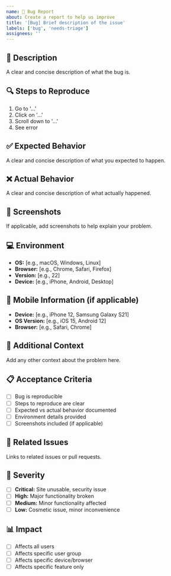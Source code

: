 ```yaml
---
name: 🐛 Bug Report
about: Create a report to help us improve
title: '[Bug] Brief description of the issue'
labels: ['bug', 'needs-triage']
assignees: ''
---
```


## 🎯 **Description**
A clear and concise description of what the bug is.

## 🔍 **Steps to Reproduce**
1. Go to '...'
2. Click on '...'
3. Scroll down to '...'
4. See error

## ✅ **Expected Behavior**
A clear and concise description of what you expected to happen.

## ❌ **Actual Behavior**
A clear and concise description of what actually happened.

## 📸 **Screenshots**
If applicable, add screenshots to help explain your problem.

## 💻 **Environment**
- **OS:** [e.g., macOS, Windows, Linux]
- **Browser:** [e.g., Chrome, Safari, Firefox]
- **Version:** [e.g., 22]
- **Device:** [e.g., iPhone, Android, Desktop]

## 📱 **Mobile Information** (if applicable)
- **Device:** [e.g., iPhone 12, Samsung Galaxy S21]
- **OS Version:** [e.g., iOS 15, Android 12]
- **Browser:** [e.g., Safari, Chrome]

## 🔧 **Additional Context**
Add any other context about the problem here.

## 📋 **Acceptance Criteria**
- [ ] Bug is reproducible
- [ ] Steps to reproduce are clear
- [ ] Expected vs actual behavior documented
- [ ] Environment details provided
- [ ] Screenshots included (if applicable)

## 🔗 **Related Issues**
Links to related issues or pull requests.

## 🚨 **Severity**
- [ ] **Critical:** Site unusable, security issue
- [ ] **High:** Major functionality broken
- [ ] **Medium:** Minor functionality affected
- [ ] **Low:** Cosmetic issue, minor inconvenience

## 📊 **Impact**
- [ ] Affects all users
- [ ] Affects specific user group
- [ ] Affects specific device/browser
- [ ] Affects specific feature only 